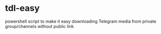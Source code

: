# tdl-easy
powershell script to make it easy downloading Telegram media from private group/channels without public link
